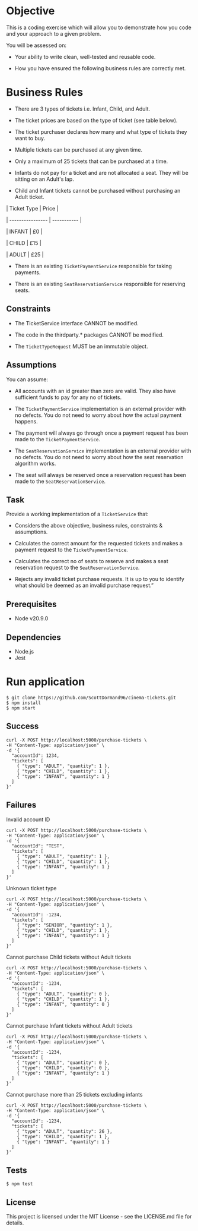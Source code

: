 # Objective

This is a coding exercise which will allow you to demonstrate how you code and your approach to a given problem.

You will be assessed on:

- Your ability to write clean, well-tested and reusable code.

- How you have ensured the following business rules are correctly met.

# Business Rules

- There are 3 types of tickets i.e. Infant, Child, and Adult.

- The ticket prices are based on the type of ticket (see table below).

- The ticket purchaser declares how many and what type of tickets they want to buy.

- Multiple tickets can be purchased at any given time.

- Only a maximum of 25 tickets that can be purchased at a time.

- Infants do not pay for a ticket and are not allocated a seat. They will be sitting on an Adult's lap.

- Child and Infant tickets cannot be purchased without purchasing an Adult ticket.

|   Ticket Type    |     Price   |

| ---------------- | ----------- |

|    INFANT        |    £0       |

|    CHILD         |    £15     |

|    ADULT         |    £25      |

- There is an existing `TicketPaymentService` responsible for taking payments.

- There is an existing `SeatReservationService` responsible for reserving seats.

## Constraints

- The TicketService interface CANNOT be modified.

- The code in the thirdparty.* packages CANNOT be modified.

- The `TicketTypeRequest` MUST be an immutable object.

## Assumptions

You can assume:

- All accounts with an id greater than zero are valid. They also have sufficient funds to pay for any no of tickets.

- The `TicketPaymentService` implementation is an external provider with no defects. You do not need to worry about how the actual payment happens.

- The payment will always go through once a payment request has been made to the `TicketPaymentService`.

- The `SeatReservationService` implementation is an external provider with no defects. You do not need to worry about how the seat reservation algorithm works.

- The seat will always be reserved once a reservation request has been made to the `SeatReservationService`.

## Task

Provide a working implementation of a `TicketService` that:

- Considers the above objective, business rules, constraints & assumptions.

- Calculates the correct amount for the requested tickets and makes a payment request to the `TicketPaymentService`. 

- Calculates the correct no of seats to reserve and makes a seat reservation request to the `SeatReservationService`. 

- Rejects any invalid ticket purchase requests. It is up to you to identify what should be deemed as an invalid purchase request.”

## Prerequisites
- Node v20.9.0

## Dependencies
- Node.js
- Jest

# Run application
```
$ git clone https://github.com/ScottDormand96/cinema-tickets.git
$ npm install
$ npm start
```

## Success
```
curl -X POST http://localhost:5000/purchase-tickets \
-H "Content-Type: application/json" \
-d '{
  "accountId": 1234,
  "tickets": [
    { "type": "ADULT", "quantity": 1 },
    { "type": "CHILD", "quantity": 1 },
    { "type": "INFANT", "quantity": 1 }
  ]
}'
```

## Failures

Invalid account ID
```
curl -X POST http://localhost:5000/purchase-tickets \
-H "Content-Type: application/json" \
-d '{
  "accountId": "TEST",
  "tickets": [
    { "type": "ADULT", "quantity": 1 },
    { "type": "CHILD", "quantity": 1 },
    { "type": "INFANT", "quantity": 1 }
  ]
}'
```

Unknown ticket type
```
curl -X POST http://localhost:5000/purchase-tickets \
-H "Content-Type: application/json" \
-d '{
  "accountId": -1234,
  "tickets": [
    { "type": "SENIOR", "quantity": 1 },
    { "type": "CHILD", "quantity": 1 },
    { "type": "INFANT", "quantity": 1 }
  ]
}'
```

Cannot purchase Child tickets without Adult tickets
```
curl -X POST http://localhost:5000/purchase-tickets \
-H "Content-Type: application/json" \
-d '{
  "accountId": -1234,
  "tickets": [
    { "type": "ADULT", "quantity": 0 },
    { "type": "CHILD", "quantity": 1 },
    { "type": "INFANT", "quantity": 0 }
  ]
}'
```

Cannot purchase Infant tickets without Adult tickets
```
curl -X POST http://localhost:5000/purchase-tickets \
-H "Content-Type: application/json" \
-d '{
  "accountId": -1234,
  "tickets": [
    { "type": "ADULT", "quantity": 0 },
    { "type": "CHILD", "quantity": 0 },
    { "type": "INFANT", "quantity": 1 }
  ]
}'
```

Cannot purchase more than 25 tickets excluding infants
```
curl -X POST http://localhost:5000/purchase-tickets \
-H "Content-Type: application/json" \
-d '{
  "accountId": -1234,
  "tickets": [
    { "type": "ADULT", "quantity": 26 },
    { "type": "CHILD", "quantity": 1 },
    { "type": "INFANT", "quantity": 1 }
  ]
}'
```

## Tests
```
$ npm test
```

## License
This project is licensed under the MIT License - see the LICENSE.md file for details.
